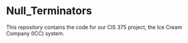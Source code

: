 # Null_Terminators
This repository contains the code for our CIS 375 project, the Ice Cream Company (ICC) system.

